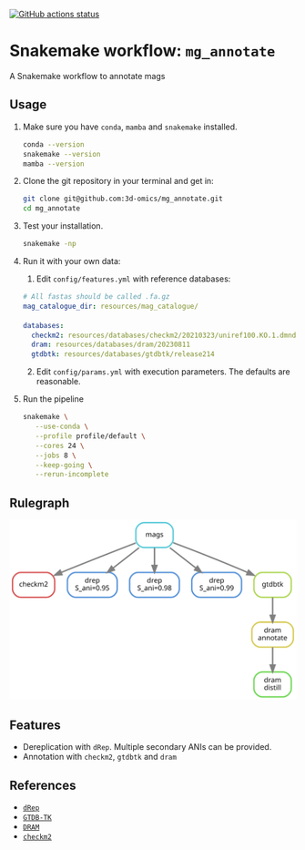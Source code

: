 [![GitHub actions status](https://github.com/3d-omics/mg_annotate/workflows/Tests/badge.svg)](https://github.com/3d-omics/mg_annotate/actions)


# Snakemake workflow: `mg_annotate`

A Snakemake workflow to annotate mags

## Usage
1. Make sure you have `conda`, `mamba` and `snakemake` installed.
    ```bash
    conda --version
    snakemake --version
    mamba --version
    ```

2. Clone the git repository in your terminal and get in:
    ```bash
    git clone git@github.com:3d-omics/mg_annotate.git
    cd mg_annotate
    ```

3. Test your installation.
    ```bash
    snakemake -np
    ```

4. Run it with your own data:

    1. Edit `config/features.yml` with reference databases:

    ```yaml
    # All fastas should be called .fa.gz
    mag_catalogue_dir: resources/mag_catalogue/

    databases:
      checkm2: resources/databases/checkm2/20210323/uniref100.KO.1.dmnd
      dram: resources/databases/dram/20230811
      gtdbtk: resources/databases/gtdbtk/release214
    ```

    2. Edit `config/params.yml` with execution parameters. The defaults are reasonable.



5. Run the pipeline
     ```bash
     snakemake \
        --use-conda \
        --profile profile/default \
        --cores 24 \
        --jobs 8 \
        --keep-going \
        --rerun-incomplete
     ```


## Rulegraph

![rulegraph_simple](rulegraph.svg)


## Features
- Dereplication with `dRep`. Multiple secondary ANIs can be provided.
- Annotation with `checkm2`, `gtdbtk` and `dram`


## References

- [`dRep`](https://github.com/MrOlm/drep)
- [`GTDB-TK`](https://github.com/Ecogenomics/GTDBTk)
- [`DRAM`](https://github.com/WrightonLabCSU/DRAM)
- [`checkm2`](https://github.com/chklovski/CheckM2)
